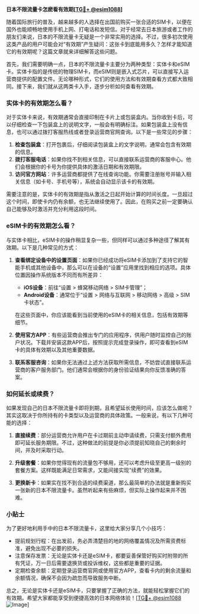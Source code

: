 **日本不限流量卡怎麽看有效期[[TG💪+ @esim1088](https://t.me/s/esim1088)]**

随着国际旅行的普及，越来越多的人选择在出国前购买一张合适的SIM卡，以便在国外也能顺畅地使用手机上网、打电话和发短信。对于经常去日本旅游或者工作的朋友们来说，日本的不限流量卡无疑是一个非常实用的选择。不过，很多初次使用这类产品的用户可能会对“有效期”产生疑问：这张卡到底能用多久？怎样才能知道它的有效期呢？这篇文章就来详细解答这些问题。

首先，我们需要明确一点，日本的不限流量卡主要分为两种类型：实体卡和eSIM卡。实体卡指的是传统的物理SIM卡，而eSIM则是嵌入式芯片，可以直接写入运营商提供的配置文件。无论哪种形式，它们的使用方法和有效期查看方式都大致相同。接下来，我们就从这两类卡入手，逐步分析如何查看有效期。

### 实体卡的有效期怎么看？

对于实体卡来说，有效期通常会直接印制在卡片上或包装盒内。当你收到卡后，可以仔细检查一下包装盒上的说明文字，一般会有明确标注。如果包装盒上没有信息，也可以通过拨打客服热线或者登录运营商官网查询。以下是一些常见的步骤：

1. **检查包装盒**：打开包裹后，仔细阅读包装盒上的文字说明，通常会包含有效期的信息。
2. **拨打客服电话**：如果你找不到相关信息，可以直接联系运营商的客服中心。他们会根据你的卡号为你提供具体的激活日期和有效期限。
3. **访问官方网站**：许多运营商都提供了在线查询功能。你需要注册账号并输入相关信息（如卡号、手机号等），系统会自动显示该卡的有效期。

需要注意的是，实体卡的有效期是指从激活之日起开始计算的时间长度。一旦超过这个时间，即使卡内仍有余额，也无法继续使用了。因此，在购买之前一定要确认自己能够及时激活并充分利用这段时间。

### eSIM卡的有效期怎么看？

与实体卡相比，eSIM卡的操作稍显复杂一些，但同样可以通过多种途径了解其有效期。以下是几种常见的方式：

1. **查看绑定设备中的设置页面**：如果你已经成功将eSIM卡添加到了支持它的智能手机或其他设备中，那么可以在设备的“设置”应用里找到相应的选项。具体位置因操作系统版本不同而有所差异：
   - **iOS设备**：前往“设置 > 蜂窝移动网络 > SIM卡管理”；
   - **Android设备**：通常位于“设置 > 网络与互联网 > 移动网络 > 高级 > SIM卡状态”。

   在这些页面中，你应该能看到当前使用的eSIM卡的相关信息，包括有效期等细节。

2. **使用官方APP**：有些运营商会推出专门的应用程序，供用户随时监控自己的账户状况。下载并安装这款APP后，按照提示完成登录操作，即可查看到eSIM卡的具体有效期以及其他重要数据。

3. **联系客服咨询**：如果你无法通过上述方法获取所需信息，不妨尝试直接联系运营商的客户服务部门。他们通常会根据你的身份验证结果向你反馈准确的答案。

### 如何延长或续费？

如果发现自己的日本不限流量卡即将到期，且希望延长使用时间，应该怎么做呢？其实这取决于你所持有的卡类型以及运营商的具体政策。一般来说，有以下几种可能的选择：

1. **直接续费**：部分运营商允许用户在卡过期前主动申请续费，只需支付额外费用即可延长服务期限。不过，这种做法的前提是你必须提前知晓自己的剩余时间，并及时采取行动。

2. **升级套餐**：如果你觉得现有的流量包不够用，还可以考虑升级至更高一级别的套餐方案。这样既能满足日常需求，又能间接实现“续费”的效果。

3. **更换新卡**：如果实在找不到合适的续费渠道，那么最简单的办法就是重新购买一张新的日本不限流量卡。虽然听起来有些麻烦，但实际上操作起来并不困难。

### 小贴士

为了更好地利用手中的日本不限流量卡，这里给大家分享几个小技巧：

- 提前规划行程：在出发前，务必弄清楚目的地的网络覆盖情况及所需资费标准，避免出现不必要的损失。
- 注意保存发票：无论是实体卡还是eSIM卡，都要妥善保管好购买时附带的所有凭证，万一日后需要退换货或投诉维权，这些都是重要的证据。
- 定期检查余额：定期登录运营商官网或使用官方APP，查看卡内的剩余流量和余额情况，确保不会因为疏忽而导致服务中断。

总之，无论是实体卡还是eSIM卡，只要掌握了正确的方法，就能轻松掌握它们的有效期。希望大家都能享受到便捷高效的日本网络体验！[[TG💪+ @esim1088](https://t.me/s/esim1088) ![Image](https://i.postimg.cc/4NQfJmqS/Snipaste-2025-05-13-00-14-12.png)]